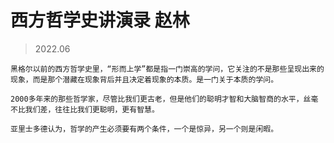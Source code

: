 # 西方哲学史讲演录  赵林

> 2022.06

    黑格尔以前的西方哲学史里，“形而上学”都是指一门崇高的学问，它关注的不是那些呈现出来的现象，而是那个潜藏在现象背后并且决定着现象的本质。是一门关于本质的学问。

    2000多年来的那些哲学家，尽管比我们更古老，但是他们的聪明才智和大脑智商的水平，丝毫不比我们差，往往比我们更聪明，更有智慧。

    亚里士多德认为，哲学的产生必须要有两个条件，一个是惊异，另一个则是闲暇。